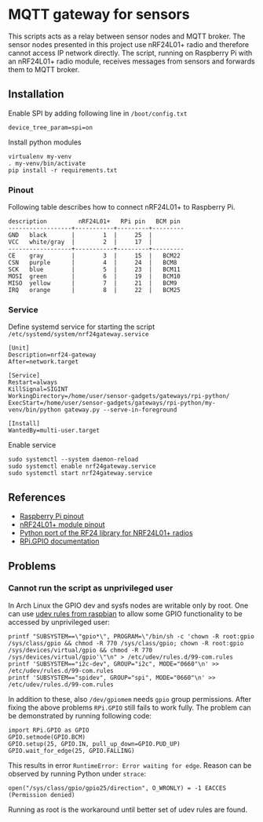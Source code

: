 
# MQTT gateway for sensors

This scripts acts as a relay between sensor nodes and MQTT broker.
The sensor nodes presented in this project use nRF24L01+ radio and
therefore cannot access IP network directly.  The script, running on
Raspberry Pi with an nRF24L01+ radio module, receives messages from
sensors and forwards them to MQTT broker.


## Installation

Enable SPI by adding following line in `/boot/config.txt`

    device_tree_param=spi=on


Install python modules

    virtualenv my-venv
    . my-venv/bin/activate
    pip install -r requirements.txt





### Pinout

Following table describes how to connect nRF24L01+ to Raspberry Pi.


    description         nRF24L01+   RPi pin   BCM pin
    ------------------+-----------+---------+---------
    GND   black       |        1  |     25  |
    VCC   white/gray  |        2  |     17  |
    ------------------+-----------+---------+---------
    CE    gray        |        3  |     15  |   BCM22
    CSN   purple      |        4  |     24  |   BCM8
    SCK   blue        |        5  |     23  |   BCM11
    MOSI  green       |        6  |     19  |   BCM10
    MISO  yellow      |        7  |     21  |   BCM9
    IRQ   orange      |        8  |     22  |   BCM25



### Service

Define systemd service for starting the script `/etc/systemd/system/nrf24gateway.service`

    [Unit]
    Description=nrf24-gateway
    After=network.target

    [Service]
    Restart=always
    KillSignal=SIGINT
    WorkingDirectory=/home/user/sensor-gadgets/gateways/rpi-python/
    ExecStart=/home/user/sensor-gadgets/gateways/rpi-python/my-venv/bin/python gateway.py --serve-in-foreground

    [Install]
    WantedBy=multi-user.target

Enable service

    sudo systemctl --system daemon-reload
    sudo systemctl enable nrf24gateway.service
    sudo systemctl start nrf24gateway.service

## References

* [Raspberry Pi pinout](https://pinout.xyz/pinout/pin22_gpio25)
* [nRF24L01+ module pinout](http://imgur.com/a/XlmRq)
* [Python port of the RF24 library for NRF24L01+ radios](https://github.com/jpbarraca/pynrf24)
* [RPi.GPIO documentation](https://sourceforge.net/p/raspberry-gpio-python/wiki/Home/)


## Problems

### Cannot run the script as unprivileged user

In Arch Linux the GPIO dev and sysfs nodes are writable only by
root.  One can use
[udev rules from raspbian](https://github.com/RPi-Distro/spindle/blob/master/wheezy-stage3)
to allow some GPIO functionality to be accessed by unprivileged user:

    printf "SUBSYSTEM==\"gpio*\", PROGRAM=\"/bin/sh -c 'chown -R root:gpio /sys/class/gpio && chmod -R 770 /sys/class/gpio; chown -R root:gpio /sys/devices/virtual/gpio && chmod -R 770 /sys/devices/virtual/gpio'\"\n" > /etc/udev/rules.d/99-com.rules
    printf 'SUBSYSTEM=="i2c-dev", GROUP="i2c", MODE="0660"\n' >> /etc/udev/rules.d/99-com.rules
    printf 'SUBSYSTEM=="spidev", GROUP="spi", MODE="0660"\n' >> /etc/udev/rules.d/99-com.rules


In addition to these, also `/dev/gpiomem` needs `gpio` group
permissions.  After fixing the above problems `RPi.GPIO` still fails
to work fully.  The problem can be demonstrated by running following
code:

    import RPi.GPIO as GPIO
    GPIO.setmode(GPIO.BCM)
    GPIO.setup(25, GPIO.IN, pull_up_down=GPIO.PUD_UP)
    GPIO.wait_for_edge(25, GPIO.FALLING)


This results in error `RuntimeError: Error waiting for edge`.  Reason
can be observed by running Python under `strace`:

    open("/sys/class/gpio/gpio25/direction", O_WRONLY) = -1 EACCES (Permission denied)


Running as root is the workaround until better set of udev rules are found.
